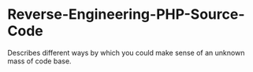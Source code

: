 # Reverse-Engineering-PHP-Source-Code
Describes different ways by which you could make sense of an unknown mass of code base.
